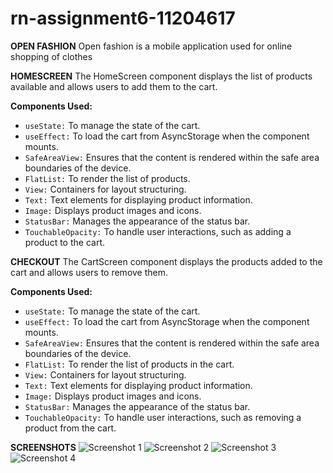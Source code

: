 # rn-assignment6-11204617
**OPEN FASHION**
Open fashion is a mobile application used for online shopping of clothes

**HOMESCREEN**
The HomeScreen component displays the list of products available and allows users to add them to the cart.

**Components Used:**
- `useState:` To manage the state of the cart.
- `useEffect:` To load the cart from AsyncStorage when the component mounts.
- `SafeAreaView:` Ensures that the content is rendered within the safe area boundaries of the device.
- `FlatList:` To render the list of products.
- `View:` Containers for layout structuring.
- `Text:` Text elements for displaying product information.
- `Image:` Displays product images and icons.
- `StatusBar:` Manages the appearance of the status bar.
- `TouchableOpacity:` To handle user interactions, such as adding a product to the cart.

**CHECKOUT**
The CartScreen component displays the products added to the cart and allows users to remove them.

**Components Used:**
- `useState:` To manage the state of the cart.
- `useEffect:` To load the cart from AsyncStorage when the component mounts.
- `SafeAreaView:` Ensures that the content is rendered within the safe area boundaries of the device.
- `FlatList:` To render the list of products in the cart.
- `View:` Containers for layout structuring.
- `Text:` Text elements for displaying product information.
- `Image:` Displays product images and icons.
- `StatusBar:` Manages the appearance of the status bar.
- `TouchableOpacity:` To handle user interactions, such as removing a product from the cart.


**SCREENSHOTS**
![Screenshot 1](../rn-assignment6-11204617/my-app/assets/Screenshot1.jpeg)
![Screenshot 2](../rn-assignment6-11204617/my-app/assets/Screenshot2.jpeg)
![Screenshot 3](../rn-assignment6-11204617/my-app/assets/Screenshot3.jpeg)
![Screenshot 4](../rn-assignment6-11204617/my-app/assets/Screenshot4.jpeg)